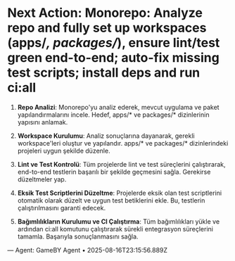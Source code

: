 # Next Action: Monorepo: Analyze repo and fully set up workspaces (apps/*, packages/*), ensure lint/test green end-to-end; auto-fix missing test scripts; install deps and run ci:all

1. **Repo Analizi**: Monorepo'yu analiz ederek, mevcut uygulama ve paket yapılandırmalarını incele. Hedef, apps/* ve packages/* dizinlerinin yapısını anlamak.

2. **Workspace Kurulumu**: Analiz sonuçlarına dayanarak, gerekli workspace'leri oluştur ve yapılandır. apps/* ve packages/* dizinlerindeki projeleri uygun şekilde düzenle.

3. **Lint ve Test Kontrolü**: Tüm projelerde lint ve test süreçlerini çalıştırarak, end-to-end testlerin başarılı bir şekilde geçmesini sağla. Gerekirse düzeltmeler yap.

4. **Eksik Test Scriptlerini Düzeltme**: Projelerde eksik olan test scriptlerini otomatik olarak düzelt ve uygun test betiklerini ekle. Bu, testlerin çalıştırılmasını garanti edecek.

5. **Bağımlılıkların Kurulumu ve CI Çalıştırma**: Tüm bağımlılıkları yükle ve ardından ci:all komutunu çalıştırarak sürekli entegrasyon süreçlerini tamamla. Başarıyla sonuçlanmasını sağla.

— Agent: GameBY Agent • 2025-08-16T23:15:56.889Z
